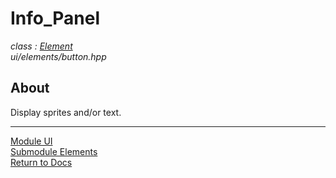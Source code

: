 # Info_Panel
*class : [Element](element.md)*  
*ui/elements/button.hpp*

## About
Display sprites and/or text.

---

[Module UI](../ui.md)  
[Submodule Elements](elements.md)  
[Return to Docs](../../docs.md)